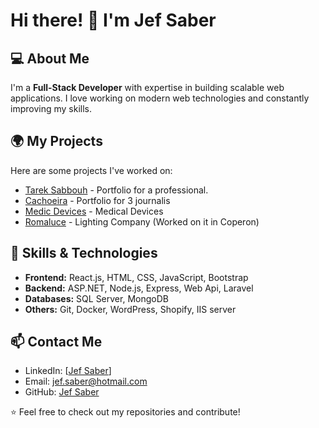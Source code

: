 # Hi there! 👋 I'm Jef Saber

## 💻 About Me
I'm a **Full-Stack Developer** with expertise in building scalable web applications. I love working on modern web technologies and constantly improving my skills.

## 🌍 My Projects
Here are some projects I've worked on:

- [Tarek Sabbouh](https://tareksabbouh.com/) - Portfolio for a professional.
- [Cachoeira](https://cachoeira.me) - Portfolio for 3 journalis
- [Medic Devices](https://medicdevices.com) - Medical Devices
- [Romaluce](http://romaluce.coperonbeta.com) - Lighting Company (Worked on it in Coperon)

## 🚀 Skills & Technologies
- **Frontend:** React.js, HTML, CSS, JavaScript, Bootstrap
- **Backend:** ASP.NET, Node.js, Express, Web Api, Laravel
- **Databases:** SQL Server, MongoDB
- **Others:** Git, Docker, WordPress, Shopify, IIS server

## 📫 Contact Me
- LinkedIn: [[Jef Saber](https://www.linkedin.com/in/jef-saber-907974218/)]
- Email: [jef.saber@hotmail.com](jef.saber@hotmail.com)
- GitHub: [Jef Saber](https://github.com/jefsaber)

⭐️ Feel free to check out my repositories and contribute!
